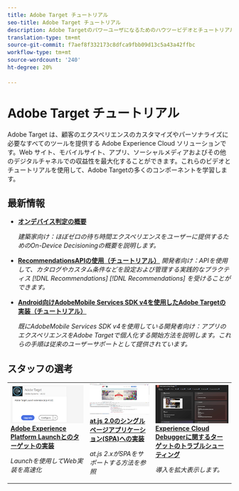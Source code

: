 ```yaml
---
title: Adobe Target チュートリアル
seo-title: Adobe Target チュートリアル
description: Adobe Targetのパワーユーザになるためのハウツービデオとチュートリアルの集まり
translation-type: tm+mt
source-git-commit: f7aef8f332173c8dfca9fbb09d13c5a43a42ffbc
workflow-type: tm+mt
source-wordcount: '240'
ht-degree: 20%

---
```



# Adobe Target チュートリアル

Adobe Target は、顧客のエクスペリエンスのカスタマイズやパーソナライズに必要なすべてのツールを提供する Adobe Experience Cloud ソリューションです。Web サイト、モバイルサイト、アプリ、ソーシャルメディアおよびその他のデジタルチャネルでの収益性を最大化することができます。これらのビデオとチュートリアルを使用して、Adobe Targetの多くのコンポーネントを学習します。

## 最新情報

* **[オンデバイス判定の概要](implementation/on-device-decisioning-overview.md)**

   *建築家向け：ほぼゼロの待ち時間エクスペリエンスをユーザーに提供するためのOn-Device Decisioningの概要を説明します。*
* **[RecommendationsAPIの使用（チュートリアル）](recommendations-api-tutorial/recs-api-overview.md)**
   *開発者向け：APIを使用して、カタログやカスタム条件などを設定および管理する実践的なプラクティス [!DNL Recommendations]  [!DNL Recommendations] を受けることができます。*

* **[Android向けAdobeMobile Services SDK v4を使用したAdobe Targetの実装（チュートリアル）](mobile-v4/overview.md)**

   *既にAdobeMobile Services SDK v4を使用している開発者向け：アプリのエクスペリエンスをAdobe Targetで個人化する開始方法を説明します。これらの手順は従来のユーザーサポートとして提供されています。<!-- Concepts learned here are also applicable to Adobe Experience Platform Mobile SDK (v5).-->*

<!--* **[Use Recommendations Offers (Video)](recommendations/use-recommendations-offers.md)**
    *For all Target Users: Learn how to use product recommendations in A/B and Experience Targeting Activities.*-->

<!--
* **[Create a Recommendations Activity (Video)](recommendations/create-a-recommendations-activity.md)**
    <br>
    *Recommend products to your customers at scale with this Premium feature.* -->

## スタッフの選考

<table>
<tr>
  <td>
    <a href="https://docs.adobe.com/content/help/en/experience-cloud/implementing-in-websites-with-launch/implement-solutions/target.html">
      <img alt="Adobe Experience Platform Launchとのターゲットの実装" src="assets/launch_referencearchitectureguides.png" />
    </a>
    <div>
      <a href="https://docs.adobe.com/content/help/en/experience-cloud/implementing-in-websites-with-launch/implement-solutions/target.html">
    <strong>Adobe Experience Platform Launchとのターゲットの実装</strong>
    </a>
    </div>
    <p>
    <em>Launchを使用してWeb実装を高速化</em>
    <p>
  </td>
  <td>
    <a href="implementation/implement-atjs-20-in-a-single-page-application.md">
      <img alt="at.js 2.0のシングルページアプリケーション(SPA)への実装" src="assets/implementing_adobetargetsatjs20inasinglepageapplicationspa.png" />
    </a>
    <div>
      <a href="implementation/implement-atjs-20-in-a-single-page-application.md">
    <strong>at.js 2.0のシングルページアプリケーション(SPA)への実装</strong>
    </a>
    </div>
    <p>
    <em>at.js 2.xがSPAをサポートする方法を参照</em>
    <p>
  </td>
  <td>
    <a href="troubleshooting/troubleshoot-with-the-experience-cloud-debugger.md">
      <img alt="Experience Cloud Debuggerに関するターゲットのトラブルシューティング" src="assets/using_the_experienceclouddebuggerwithadobetarget.png" />
    </a>
    <div>
      <a href="troubleshooting/troubleshoot-with-the-experience-cloud-debugger.md">
    <strong>Experience Cloud Debuggerに関するターゲットのトラブルシューティング</strong>
    </a>
    </div>
    <p>
    <em>導入を拡大表示します。</em>
    <p>
  </td>
</tr>
</table>
